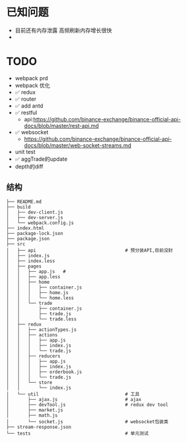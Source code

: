 # 已知问题
- 目前还有内存泄露 高频刷新内存增长很快
- 

# TODO
- webpack prd
- webpack 优化
- ✅ redux
- ✅ router
- ✅ add antd
- ✅ restful
    -  api:https://github.com/binance-exchange/binance-official-api-docs/blob/master/rest-api.md
- ✅ websocket
    - https://github.com/binance-exchange/binance-official-api-docs/blob/master/web-socket-streams.md
- unit test
- ✅ aggTrade的update
- depth的diff



## 结构

```
├── README.md
├── build
│   ├── dev-client.js
│   ├── dev-server.js
│   └── webpack.config.js
├── index.html
├── package-lock.json
├── package.json
├── src
│   ├── api                                 # 预分装API,目前没封
│   ├── index.js
│   ├── index.less
│   ├── pages
│   │   ├── app.js   # 
│   │   ├── app.less
│   │   ├── home
│   │   │   ├── container.js
│   │   │   ├── home.js
│   │   │   └── home.less
│   │   └── trade
│   │       ├── container.js
│   │       ├── trade.js
│   │       └── trade.less
│   ├── redux
│   │   ├── actionTypes.js
│   │   ├── actions
│   │   │   ├── app.js
│   │   │   ├── index.js
│   │   │   └── trade.js
│   │   ├── reducers
│   │   │   ├── app.js
│   │   │   ├── index.js
│   │   │   ├── orderbook.js
│   │   │   └── trade.js
│   │   └── store
│   │       └── index.js
│   └── util                                # 工具
│       ├── ajax.js                         # ajax
│       ├── devTool.js                      # redux dev tool
│       ├── market.js                       
│       ├── math.js
│       └── socket.js                       # websocket包装类
├── stream-response.json
└── tests                                   # 单元测试
```
